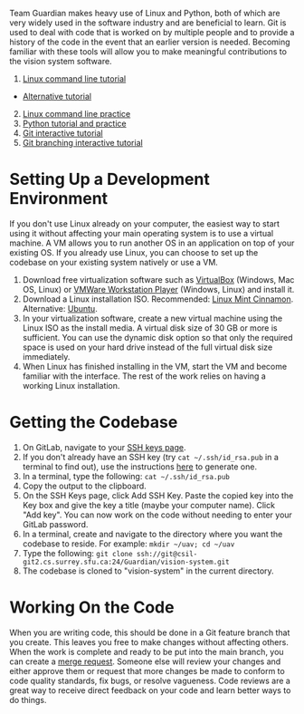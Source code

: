 Team Guardian makes heavy use of Linux and Python, both of which are very widely used in the software industry and are beneficial to learn. Git is used to deal with code that is worked on by multiple people and to provide a history of the code in the event that an earlier version is needed. Becoming familiar with these tools will allow you to make meaningful contributions to the vision system software.

1. [Linux command line tutorial](http://linuxcommand.org/lc3_learning_the_shell.php)
 * [Alternative tutorial](https://learnpythonthehardway.org/book/appendixa.html)
2. [Linux command line practice](https://www.shortcutfoo.com/app/dojos/command-line)
3. [Python tutorial and practice](https://www.codecademy.com/learn/python)
4. [Git interactive tutorial](https://try.github.io/)
5. [Git branching interactive tutorial](http://learngitbranching.js.org/)

# Setting Up a Development Environment

If you don't use Linux already on your computer, the easiest way to start using it without affecting your main operating system is to use a virtual machine. A VM allows you to run another OS in an application on top of your existing OS. If you already use Linux, you can choose to set up the codebase on your existing system natively or use a VM.

1. Download free virtualization software such as [VirtualBox](https://www.virtualbox.org/wiki/Downloads) (Windows, Mac OS, Linux) or [VMWare Workstation Player](https://my.vmware.com/web/vmware/free#desktop_end_user_computing/vmware_workstation_player/12_0) (Windows, Linux) and install it.
2. Download a Linux installation ISO. Recommended: [Linux Mint Cinnamon](https://www.linuxmint.com/edition.php?id=217). Alternative: [Ubuntu](https://www.ubuntu.com/download/desktop).
3. In your virtualization software, create a new virtual machine using the Linux ISO as the install media. A virtual disk size of 30 GB or more is sufficient. You can use the dynamic disk option so that only the required space is used on your hard drive instead of the full virtual disk size immediately.
4. When Linux has finished installing in the VM, start the VM and become familiar with the interface. The rest of the work relies on having a working Linux installation.

# Getting the Codebase

1. On GitLab, navigate to your [SSH keys page](https://csil-git2.cs.surrey.sfu.ca/profile/keys).
2. If you don't already have an SSH key (try `cat ~/.ssh/id_rsa.pub` in a terminal to find out), use the instructions [here](https://csil-git2.cs.surrey.sfu.ca/help/ssh/ssh) to generate one.
3. In a terminal, type the following: `cat ~/.ssh/id_rsa.pub`
4. Copy the output to the clipboard.
5. On the SSH Keys page, click Add SSH Key. Paste the copied key into the Key box and give the key a title (maybe your computer name). Click "Add key". You can now work on the code without needing to enter your GitLab password.
6. In a terminal, create and navigate to the directory where you want the codebase to reside. For example: `mkdir ~/uav; cd ~/uav`
7. Type the following: `git clone ssh://git@csil-git2.cs.surrey.sfu.ca:24/Guardian/vision-system.git`
8. The codebase is cloned to "vision-system" in the current directory.

# Working On the Code

When you are writing code, this should be done in a Git feature branch that you create. This leaves you free to make changes without affecting others. When the work is complete and ready to be put into the main branch, you can create a [merge request](https://csil-git2.cs.surrey.sfu.ca/Guardian/vision-system/merge_requests/new). Someone else will review your changes and either approve them or request that more changes be made to conform to code quality standards, fix bugs, or resolve vagueness. Code reviews are a great way to receive direct feedback on your code and learn better ways to do things.